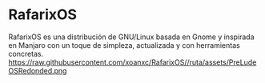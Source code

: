 # RafarixOS
RafarixOS es una distribución de GNU/Linux basada en Gnome y inspirada en Manjaro con un toque de simpleza, actualizada y con herramientas concretas.
https://raw.githubusercontent.com/xoanxc/RafarixOS//ruta/assets/PreLudeOSRedonded.png
